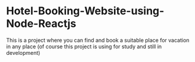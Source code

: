 # Hotel-Booking-Website-using-Node-Reactjs
This is a project where you can find and book a suitable place for vacation in any place (of course this project is using for study and still in development)


